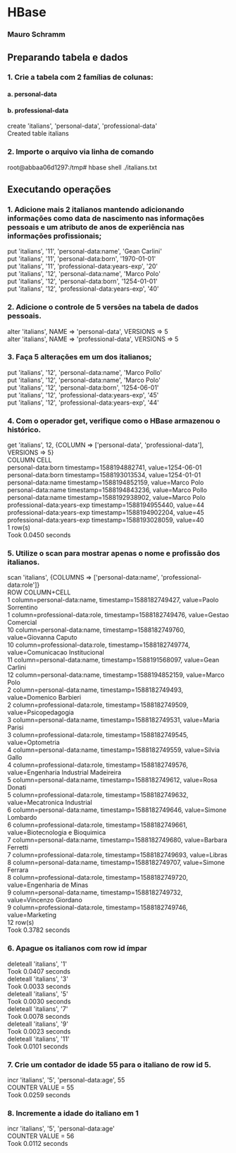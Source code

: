 # HBase

### Mauro Schramm

## Preparando tabela e dados
### 1. Crie a tabela com 2 famílias de colunas:  
#### a. personal-data  
#### b. professional-data
create 'italians', 'personal-data', 'professional-data'  
Created table italians  

### 2. Importe o arquivo via linha de comando  
root@abbaa06d1297:/tmp# hbase shell ./italians.txt  
  
## Executando operações  
### 1. Adicione mais 2 italianos mantendo adicionando informações como data  de nascimento nas informações pessoais e um atributo de anos de  experiência nas informações profissionais;  
put 'italians', '11', 'personal-data:name', 'Gean Carlini'  
put 'italians', '11', 'personal-data:born', '1970-01-01'  
put 'italians', '11', 'professional-data:years-exp', '20'  
put 'italians', '12', 'personal-data:name', 'Marco Polo'  
put 'italians', '12', 'personal-data:born', '1254-01-01'  
put 'italians', '12', 'professional-data:years-exp', '40'  
  
### 2. Adicione o controle de 5 versões na tabela de dados pessoais.  
 alter 'italians', NAME => 'personal-data', VERSIONS => 5  
 alter 'italians', NAME => 'professional-data', VERSIONS => 5  
  
### 3. Faça 5 alterações em um dos italianos;  
 put 'italians', '12', 'personal-data:name', 'Marco Pollo'  
 put 'italians', '12', 'personal-data:name', 'Marco Polo'  
 put 'italians', '12', 'personal-data:born', '1254-06-01'  
 put 'italians', '12', 'professional-data:years-exp', '45'  
 put 'italians', '12', 'professional-data:years-exp', '44'  
  
### 4. Com o operador get, verifique como o HBase armazenou o histórico.  
 get 'italians', 12, {COLUMN => ['personal-data', 'professional-data'], VERSIONS => 5}  
COLUMN                                                CELL  
 personal-data:born                                   timestamp=1588194882741, value=1254-06-01  
 personal-data:born                                   timestamp=1588193013534, value=1254-01-01  
 personal-data:name                                   timestamp=1588194852159, value=Marco Polo  
 personal-data:name                                   timestamp=1588194843236, value=Marco Pollo  
 personal-data:name                                   timestamp=1588192938902, value=Marco Polo  
 professional-data:years-exp                          timestamp=1588194955440, value=44  
 professional-data:years-exp                          timestamp=1588194902204, value=45  
 professional-data:years-exp                          timestamp=1588193028059, value=40  
1 row(s)  
Took 0.0450 seconds  
  
### 5. Utilize o scan para mostrar apenas o nome e profissão dos italianos.  
 scan 'italians', {COLUMNS => ['personal-data:name', 'professional-data:role']}  
ROW                                                   COLUMN+CELL  
 1                                                    column=personal-data:name, timestamp=1588182749427, value=Paolo Sorrentino  
 1                                                    column=professional-data:role, timestamp=1588182749476, value=Gestao Comercial  
 10                                                   column=personal-data:name, timestamp=1588182749760, value=Giovanna Caputo  
 10                                                   column=professional-data:role, timestamp=1588182749774, value=Comunicacao Institucional  
 11                                                   column=personal-data:name, timestamp=1588191568097, value=Gean Carlini  
 12                                                   column=personal-data:name, timestamp=1588194852159, value=Marco Polo  
 2                                                    column=personal-data:name, timestamp=1588182749493, value=Domenico Barbieri  
 2                                                    column=professional-data:role, timestamp=1588182749509, value=Psicopedagogia  
 3                                                    column=personal-data:name, timestamp=1588182749531, value=Maria Parisi  
 3                                                    column=professional-data:role, timestamp=1588182749545, value=Optometria  
 4                                                    column=personal-data:name, timestamp=1588182749559, value=Silvia Gallo  
 4                                                    column=professional-data:role, timestamp=1588182749576, value=Engenharia Industrial Madeireira  
 5                                                    column=personal-data:name, timestamp=1588182749612, value=Rosa Donati  
 5                                                    column=professional-data:role, timestamp=1588182749632, value=Mecatronica Industrial  
 6                                                    column=personal-data:name, timestamp=1588182749646, value=Simone Lombardo  
 6                                                    column=professional-data:role, timestamp=1588182749661, value=Biotecnologia e Bioquimica  
 7                                                    column=personal-data:name, timestamp=1588182749680, value=Barbara Ferretti  
 7                                                    column=professional-data:role, timestamp=1588182749693, value=Libras  
 8                                                    column=personal-data:name, timestamp=1588182749707, value=Simone Ferrara  
 8                                                    column=professional-data:role, timestamp=1588182749720, value=Engenharia de Minas  
 9                                                    column=personal-data:name, timestamp=1588182749732, value=Vincenzo Giordano  
 9                                                    column=professional-data:role, timestamp=1588182749746, value=Marketing  
12 row(s)  
Took 0.3782 seconds  
  
### 6. Apague os italianos com row id ímpar  
deleteall 'italians', '1'  
Took 0.0407 seconds  
deleteall 'italians', '3'  
Took 0.0033 seconds  
deleteall 'italians', '5'  
Took 0.0030 seconds  
deleteall 'italians', '7'  
Took 0.0078 seconds  
deleteall 'italians', '9'  
Took 0.0023 seconds  
deleteall 'italians', '11'  
Took 0.0101 seconds  
  
### 7. Crie um contador de idade 55 para o italiano de row id 5.  
incr 'italians', '5', 'personal-data:age', 55  
COUNTER VALUE = 55  
Took 0.0259 seconds  
  
### 8. Incremente a idade do italiano em 1  
incr 'italians', '5', 'personal-data:age'  
COUNTER VALUE = 56  
Took 0.0112 seconds  

